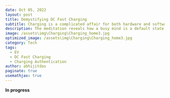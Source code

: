 ```yaml
---
date: Oct 05, 2022
layout: post
title: Demystifying DC Fast Charging
subtitle: Charging is a complicated affair for both hardware and software
description: The meditation reveals how a busy mind is a default state of humans and it's quite difficult to change that state.
image: /assets\img\Charging\Charging_home3.jpg
optimized_image: /assets\img\Charging\Charging_home3.jpg
category: Tech
tags:
  - EV
  - DC Fast Charging
  - Charging Authentication
author: abhijitdas
paginate: true
usemathjax: true
---
```


**In progress** 